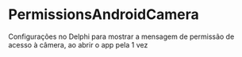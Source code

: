 # PermissionsAndroidCamera
Configurações no Delphi para mostrar a mensagem de permissão de acesso à câmera, ao abrir o app pela 1 vez

